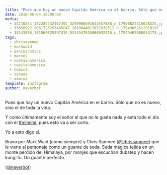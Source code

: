 ```yaml
---
title: "Pues que hay un nuevo Capitán América en el barrio. Sólo que no es nuevo, sino el de toda la vida"
date: 2018-06-04 16:09:03
media: 
  - 34216234_182282442467492_3259900591643557888_n_17950822315028325.jpg
  - 33650922_2061725297485847_1010644017072832512_n_17949862612010197.jpg
  - 33143938_181069629397418_5314947816060092416_n_17949467680054178.jpg
tags: 
  - chrissamnee
  - markwaid
  - paninicomics
  - marvel
  - captainamerica
  - capitanamerica
  - comics
  - tebeos
  - mimimi
template: instagram
author: neverbot
---
```


Pues que hay un nuevo Capitán América en el barrio. Sólo que no es nuevo, sino el de toda la vida.


Y como últimamente soy el señor al que no le gusta nada y está todo el día con el [#mimimi](/tags/mimimi), pues esto va a ser corto.


Yo a esto digo sí.


Bravo por Mark Waid (como siempre) y Chris Samnee ([@chrissamnee](https://instagram.com/chrissamnee)) que le viene al personaje como un guante de seda. Seda mágica tejida en un monte perdido del Himalaya, por monjes que escuchan dubstep y hacen kung-fu. Un guante perfecto.


([@neverbot](https://instagram.com/neverbot))




